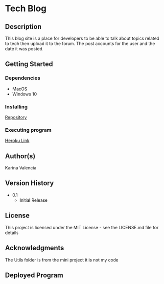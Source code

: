 # Tech Blog

## Description

This blog site is a place for developers to be able to talk about topics related to tech then upload it to the forum. The post accounts for the user and the date it was posted.

## Getting Started

### Dependencies

* MacOS
* Windows 10

### Installing

[Repository](https://github.com/Valencia01/tech-blog)

### Executing program

[Heroku Link]()

## Author(s)

Karina Valencia

## Version History

* 0.1
    * Initial Release

## License

This project is licensed under the MIT License - see the LICENSE.md file for details

## Acknowledgments

The Utils folder is from the mini project it is not my code

## Deployed Program

![]()